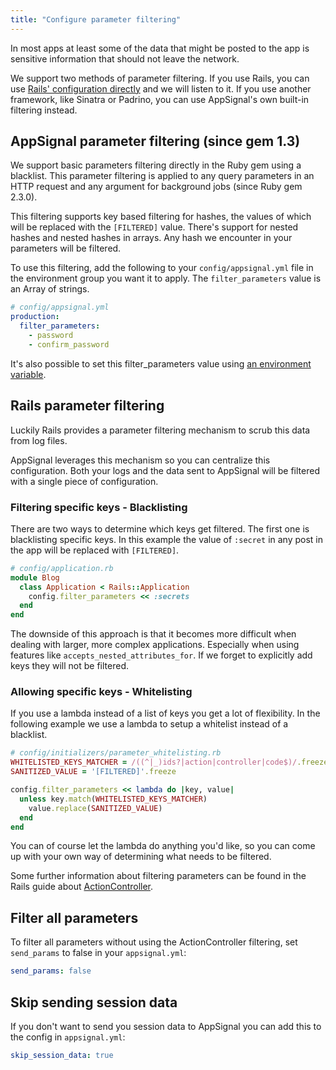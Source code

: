 ```yaml
---
title: "Configure parameter filtering"
---
```


In most apps at least some of the data that might be posted to the app
is sensitive information that should not leave the network.

We support two methods of parameter filtering. If you use Rails, you can use
[Rails' configuration directly](#rails-parameter-filtering) and we will listen
to it. If you use another framework, like Sinatra or Padrino, you can use
AppSignal's own built-in filtering instead.

## AppSignal parameter filtering (since gem 1.3)

We support basic parameters filtering directly in the Ruby gem using a blacklist. This parameter filtering is applied to any query parameters in an HTTP request and any argument for background jobs (since Ruby gem 2.3.0).

This filtering supports key based filtering for hashes, the values of which will be replaced with the `[FILTERED]` value. There's support for nested hashes and nested hashes in arrays. Any hash we encounter in your parameters will be filtered.

To use this filtering, add the following to your `config/appsignal.yml` file in the environment group you want it to apply. The `filter_parameters` value is an Array of strings.

```yml
# config/appsignal.yml
production:
  filter_parameters:
    - password
    - confirm_password
```

It's also possible to set this filter_parameters value using [an environment variable](/ruby/configuration/options.html#filter_parameters).

## Rails parameter filtering

Luckily Rails provides a parameter filtering mechanism to scrub this data from
log files.

AppSignal leverages this mechanism so you can centralize this
configuration. Both your logs and the data sent to AppSignal will be
filtered with a single piece of configuration.

### Filtering specific keys - Blacklisting

There are two ways to determine which keys get filtered. The first one
is blacklisting specific keys. In this example the value of `:secret`
in any post in the app will  be replaced with `[FILTERED]`.

```ruby
# config/application.rb
module Blog
  class Application < Rails::Application
    config.filter_parameters << :secrets
  end
end
```

The downside of this approach is that it becomes more difficult when dealing
with larger, more complex applications. Especially when using features
like `accepts_nested_attributes_for`. If we forget to explicitly add
keys they will not be filtered.

### Allowing specific keys - Whitelisting

If you use a lambda instead of a list of keys you get a lot of
flexibility. In the following example we use a lambda to setup a
whitelist instead of a blacklist.

```ruby
# config/initializers/parameter_whitelisting.rb
WHITELISTED_KEYS_MATCHER = /((^|_)ids?|action|controller|code$)/.freeze
SANITIZED_VALUE = '[FILTERED]'.freeze

config.filter_parameters << lambda do |key, value|
  unless key.match(WHITELISTED_KEYS_MATCHER)
    value.replace(SANITIZED_VALUE)
  end
end
```

You can of course let the lambda do anything you'd like, so you can come
up with your own way of determining what needs to be filtered.

Some further information about filtering parameters can be found in the Rails
guide about
[ActionController](http://guides.rubyonrails.org/action_controller_overview.html#parameters-filtering).

## Filter all parameters

To filter all parameters without using the ActionController filtering, set
`send_params` to false in your `appsignal.yml`:

```yaml
send_params: false
```

## Skip sending session data

If you don't want to send you session data to AppSignal you can add this to the
config in `appsignal.yml`:

```yaml
skip_session_data: true
```
